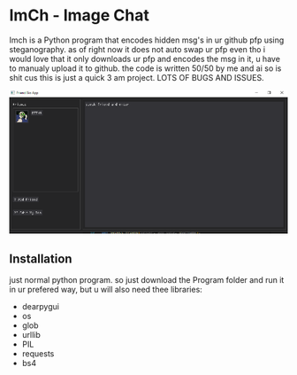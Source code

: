 
# ImCh - Image Chat

Imch is a Python program that encodes hidden msg's in ur github pfp using steganography. as of right now it does not auto swap ur pfp even tho i would love that it only downloads ur pfp and encodes the msg in it, u have to manualy upload it to github. the code is written 50/50 by me and ai so is shit cus this is just a quick 3 am project. LOTS OF BUGS AND ISSUES.  

![Example of how the gui looks](examplePics/Screenshot%202025-06-21%20005443.png)

## Installation

just normal python program. so just download the Program folder and run it in ur prefered way, but u will also need thee libraries:
- dearpygui
- os
- glob
- urllib
- PIL 
- requests
- bs4


